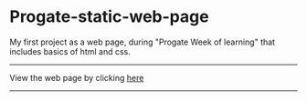 # Progate-static-web-page

My first project as a web page, during "Progate Week of learning" that includes basics of html and css.
<hr>
View the web page by clicking <a href = "https://progatewebpage.herokuapp.com/">here</a>
<hr>
